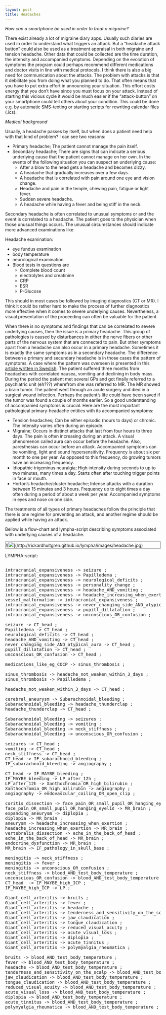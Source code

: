 ```yaml
---
layout: post
title: Headaches
---
```



*How can a smartphone be used in order to treat a migraine?*

There exist already a lot of migraine diary apps. Usually such diaries are used in order to understand what triggers an attack. But a “headache attack button” could also be used as a treatment appraisal in both migraine and tension headache. Other data that could be collected are the time duration, the intensity and accompanied symptoms. Depending on the evolution of symptoms the program could perhaps recommend different medications and doctor visits in line with medical protocols. I think there is also a big need for communication about the attacks. The problem with attacks is that it debilitate you from doing what you planned to do. That often means that you have to put extra effort in announcing your situation. This effort costs energy that you don’t have since you must focus on your attack. Instead of starting this vicious cycle it would be much easier if the “attack-button” on your smartphone could tell others about your condition. This could be done e.g. by automatic SMS-texting or starting scripts for rewriting calendar files (.ics).

*Medical background*

Usually, a headache passes by itself, but when does a patient need help with that kind of problem? I can see two reasons:

- Primary headache; The patient cannot manage the pain itself.
- Secondary headache; There are signs that can indicate a serious underlying cause that the patient cannot manage on her own. In the events of the following situation you can suspect an underlying cause:
  - After a blow to the head gets a headache and becomes dizzy.
  - A headache that gradually increases over a few days.
  - A headache that is correlated with pain around one eye and vision change.
  - Headache and pain in the temple, chewing pain, fatigue or light fever.
  - Sudden severe headache.
  - A headache while having a fever and being stiff in the neck.

Secondary headache is often correlated to unusual symptoms or and the event is correlated to a headache. The patient goes to the physician when those unusual things occurs. The unusual circumstances should indicate more advanced examinations like:

Headache examination:

- eye fundus examination
- body temperature
- neurological examination
- Blood tests in questions are
  - Complete blood count
  - electrolytes and creatinine
  - CRP
  - ESR
  - P-Glucose

This should in most cases be followed by imaging diagnostics (CT or MR). I think it could be rather hard to make the process of further diagnostics more effective when it comes to severe underlying causes. Nevertheless, a visual presentation of the proceeding can often be valuable for the patient.

When there is no symptoms and findings that can be correlated to severe underlying causes, then the issue is a primary headache. This group of pathologies is caused by disturbances in either the nerve fibers or other parts of the nervous system that are connected to pain. But other symptoms apart from a headache can also occur in a primary headache. Sometimes it is exactly the same symptoms as in a secondary headache. The difference between a primary and secundary headache is in those cases the pattern of symptoms. A case where the pattern was overseen is presented in this <a href="http://www.aftonbladet.se/senastenytt/ttnyheter/inrikes/article24821315.ab">article written in Swedish</a>. The patient suffered three months from headaches with correlated nausea, vomiting and declining in body mass. During the period the patient met several GPs and got finally referred to a psychiatric unit (eh???) wherefrom she was referred to MR. The MR showed a brain tumor. The patient went through an acute surgery and died in a surgical wound infection. Perhaps the patient’s life could have been saved if the tumor was found a couple of months earlier. So a good understanding of accompanied symptoms is crucial. Here are the most important pathological primary-headache entities with its accompanied symptoms:

- Tension headaches; Can be either episodic (hours to days) or chronic. The intensity varies often during an episode.
- Migraine; Occurs in distinct attacks that last from four hours to three days. The pain is often increasing during an attack. A visual phenomenon called aura can occur before the headache. Also, paresthesias can occur before an attack. Accompanied symptoms can be vomiting, light and sound hypersensitivity. Frequency is about six per month to one per year. As opposed to this frequency, do growing tumors have an increasing frequency.
- Idiopathic trigeminus neuralgia; High intensity during seconds to up to two minutes, many times a day. Starts often after touching trigger points in face or mouth.
- Horton’s headache/cluster headache; Intense attacks with a duration between 15 minutes and 3 hours. Frequency up to eight times a day often during a period of about a week per year. Accompanied symptoms in eyes and nose on one side.

The treatments of all types of primary headaches follow the principle that there is one regime for preventing an attack, and another regime should be applied while having an attack.

Bellow is a flow-chart and <span class="sc">lympha</span>-script describing symptoms associated with underlying causes of a headache.


<p class="dragscroll" style="border:0.2em solid #aaaaaa;">
![<img src="http:
//rickardhultgren.github.io/lympha/images/headache.jpg">](http://rickardhultgren.github.io/<span class="sc">lympha</span>/images/headache.jpg)
</p>
LYMPHA-script:



<pre class="dragscroll">

intracranial_expansiveness -> seizure ;
intracranial_expansiveness -> Papilledema ;
intracranial_expansiveness -> neurological_deficits ;
intracranial_expansiveness -> personality_change ;
intracranial_expansiveness -> headache_AND_vomiting ;
intracranial_expansiveness -> headache_increasing_when_exertion ;
vessel_malformation -> intracranial_expansiveness ;
intracranial_expansiveness -> never_changing_side_AND_atypical_aura ;
intracranial_expansiveness -> pupill_dillatation ;
intracranial_expansiveness -> unconscious_OR_confusion ;

seizure -> CT_head ;
Papilledema -> CT_head ;
neurological_deficits -> CT_head ;
headache_AND_vomiting -> CT_head ;
never_changing_side_AND_atypical_aura -> CT_head ;
pupill_dillatation -> CT_head ;
unconscious_OR_confusion -> CT_head ;

medications_like_eg_COCP -> sinus_thrombosis ;

sinus_thrombosis -> headache_not_weaken_within_3_days ;
sinus_thrombosis -> Papilledema ;

headache_not_weaken_within_3_days -> CT_head ;

cerebral_aneurysm -> Subarachnoidal_bleeding ;
Subarachnoidal_bleeding -> headache_thunderclap ;
headache_thunderclap -> CT_head ;

Subarachnoidal_bleeding -> seizures ;
Subarachnoidal_bleeding -> vomiting ;
Subarachnoidal_bleeding -> neck_stiffness ;
Subarachnoidal_bleeding -> unconscious_OR_confusion ;

seizures -> CT_head ;
vomiting -> CT_head ;
neck_stiffness -> CT_head ;
CT_head -> IF_subarachnoid_bleeding ;
IF_subarachnoid_bleeding -> angiography ;

CT_head -> IF_MAYBE_bleeding ;
IF_MAYBE_bleeding -> LP_after_12h ;
LP_after_12h -> Xanthochromia_OR_high_bilirubin ;
Xanthochromia_OR_high_bilirubin -> angiography ;
angiography -> endovascular_coiling_OR_open_clip ;

coritis_dissection -> face_pain_OR_small_pupil_OR_hanging_eyelid ;
face_pain_OR_small_pupil_OR_hanging_eyelid -> MR_brain ;
expanding_aneurysm -> diplopia ;
diplopia -> MR_brain ;
aneurysm -> headache_increasing_when_exertion ;
headache_increasing_when_exertion -> MR_brain ;
vertebralis_dissection -> ache_in_the_back_of_head ;
ache_in_the_back_of_head -> MR_brain ; 
endocrine_dysfunction -> MR_brain ;
MR_brain -> IF_pathology_in_skull_base ;

meningitis -> neck_stiffness ;
meningitis -> fever ;
meningitis -> unconscious_OR_confusion ;
neck_stiffness -> blood_AND_test_body_temperature ;
unconscious_OR_confusion -> blood_AND_test_body_temperature ;
CT_head  -> IF_MAYBE_high_ICP ;
IF_MAYBE_high_ICP -> LP ;

Giant_cell_arteritis -> bruits ;
Giant_cell_arteritis -> fever ;
Giant_cell_arteritis -> headache ;
Giant_cell_arteritis -> tenderness_and_sensitivity_on_the_scalp ;
Giant_cell_arteritis -> jaw_claudication ;
Giant_cell_arteritis -> tongue_claudication ;
Giant_cell_arteritis -> reduced_visual_acuity ;
Giant_cell_arteritis -> acute_visual_loss ;
Giant_cell_arteritis -> diplopia ;
Giant_cell_arteritis -> acute_tinnitus ;
Giant_cell_arteritis -> polymyalgia_rheumatica ;

bruits -> blood_AND_test_body_temperature ;
fever -> blood_AND_test_body_temperature ;
headache -> blood_AND_test_body_temperature ;
tenderness_and_sensitivity_on_the_scalp -> blood_AND_test_body_temperature ;
jaw_claudication -> blood_AND_test_body_temperature ;
tongue_claudication -> blood_AND_test_body_temperature ;
reduced_visual_acuity -> blood_AND_test_body_temperature ;
acute_visual_loss -> blood_AND_test_body_temperature ;
diplopia -> blood_AND_test_body_temperature ;
acute_tinnitus -> blood_AND_test_body_temperature ;
polymyalgia_rheumatica -> blood_AND_test_body_temperature ;

</pre>




